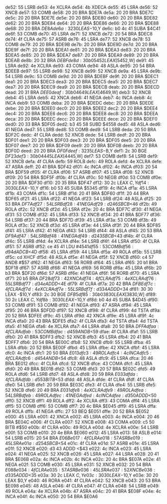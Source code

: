 de52: 55           LSRB
de53: 4e           XCLRA
de54: 4b           XDECA
de55: 45           LSRA
de56: 52           XNCB
de57: 53           COMB
de58: 20 20        BRA    $DE7A
de5a: 20 20        BRA    $DE7C
de5c: 20 20        BRA    $DE7E
de5e: 20 20        BRA    $DE80
de60: 20 20        BRA    $DE82
de62: 20 20        BRA    $DE84
de64: 20 20        BRA    $DE86
de66: 20 20        BRA    $DE88
de68: 20 20        BRA    $DE8A
de6a: 32 30        LEAS   -$10,Y
de6c: b0 4c 41     SUBA   $4C41
de6f: 53           COMB
de70: 45           LSRA
de71: 52           XNCB
de72: 20 54        BRA    $DEC8
de74: 4f           CLRA
de75: 57           ASRB
de76: 45           LSRA
de77: 52           XNCB
de78: 53           COMB
de79: 20 20        BRA    $DE9B
de7b: 20 20        BRA    $DE9D
de7d: 20 20        BRA    $DE9F
de7f: 20 20        BRA    $DEA1
de81: 20 20        BRA    $DEA3
de83: 20 20        BRA    $DEA5
de85: 20 20        BRA    $DEA7
de87: 20 20        BRA    $DEA9
de89: 20 20        BRA    $DEAB
de8b: 20 32        BRA    $DEBF
de8d: 30 b0 54 52  LEAX   [$5452,W]
de91: 45           LSRA
de92: 4e           XCLRA
de93: 43           COMA
de94: 48           ASLA
de95: 20 54        BRA    $DEEB
de97: 55           LSRB
de98: 52           XNCB
de99: 52           XNCB
de9a: 45           LSRA
de9b: 54           LSRB
de9c: 53           COMB
de9d: 20 20        BRA    $DEBF
de9f: 20 20        BRA    $DEC1
dea1: 20 20        BRA    $DEC3
dea3: 20 20        BRA    $DEC5
dea5: 20 20        BRA    $DEC7
dea7: 20 20        BRA    $DEC9
dea9: 20 20        BRA    $DECB
deab: 20 20        BRA    $DECD
dead: 20 31        BRA    $DEE0
deaf: 30 b0 46 49  LEAX   [$4649,W]
deb3: 52           XNCB
deb4: 45           LSRA
deb5: 42           XNCA
deb6: 41           NEGA
deb7: 4c           INCA
deb8: 4c           INCA
deb9: 53           COMB
deba: 20 20        BRA    $DEDC
debc: 20 20        BRA    $DEDE
debe: 20 20        BRA    $DEE0
dec0: 20 20        BRA    $DEE2
dec2: 20 20        BRA    $DEE4
dec4: 20 20        BRA    $DEE6
dec6: 20 20        BRA    $DEE8
dec8: 20 20        BRA    $DEEA
deca: 20 20        BRA    $DEEC
decc: 20 20        BRA    $DEEE
dece: 20 20        BRA    $DEF0
ded0: 20 33        BRA    $DF05
ded2: b3 45 58     SUBD   $4558
ded5: 48           ASLA
ded6: 41           NEGA
ded7: 55           LSRB
ded8: 53           COMB
ded9: 54           LSRB
deda: 20 50        BRA    $DF2C
dedc: 4f           CLRA
dedd: 52           XNCB
dede: 54           LSRB
dedf: 20 20        BRA    $DF01
dee1: 20 20        BRA    $DF03
dee3: 20 20        BRA    $DF05
dee5: 20 20        BRA    $DF07
dee7: 20 20        BRA    $DF09
dee9: 20 20        BRA    $DF0B
deeb: 20 20        BRA    $DF0D
deed: 20 20        BRA    $DF0F
deef: 32 35        LEAS   -$B,Y
def1: 2c 30        BGE    $DF23
def3: 30 b0 44 45  LEAX   [$4445,W]
def7: 53           COMB
def8: 54           LSRB
def9: 52           XNCB
defa: 4f           CLRA
defb: 59           ROLB
defc: 49           ROLA
defd: 4e           XCLRA
defe: 47           ASRA
deff: 20 41        BRA    $DF42
df01: 4c           INCA
df02: 4c           INCA
df03: 20 54        BRA    $DF59
df05: 4f           CLRA
df06: 57           ASRB
df07: 45           LSRA
df08: 52           XNCB
df09: 20 54        BRA    $DF5F
df0b: 4f           CLRA
df0c: 50           NEGB
df0d: 53           COMB
df0e: 20 20        BRA    $DF30
df10: 20 35        BRA    $DF47
df12: 30 2c        LEAX   $C,Y
df14: 30 30        LEAX   -$10,Y
df16: b0 53 45     SUBA   $5345
df19: 4c           INCA
df1a: 45           LSRA
df1b: 43           COMA
df1c: 54           LSRB
df1d: 20 41        BRA    $DF60
df1f: 20 44        BRA    $DF65
df21: 45           LSRA
df22: 41           NEGA
df23: 54           LSRB
df24: 48           ASLA
df25: 20 53        BRA    $DF7A
df27: 54           LSRB
df28: 41           NEGA
df29: d2 46        SBCB   <$46
df2b: 49           ROLA
df2c: 52           XNCB
df2d: 45           LSRA
df2e: 20 4c        BRA    $DF7C
df30: 41           NEGA
df31: 53           COMB
df32: 45           LSRA
df33: 52           XNCB
df34: 20 41        BRA    $DF77
df36: 54           LSRB
df37: 20 44        BRA    $DF7D
df39: 45           LSRA
df3a: 53           COMB
df3b: 49           ROLA
df3c: 52           XNCB
df3d: 45           LSRA
df3e: 44           LSRA
df3f: 20 44        BRA    $DF85
df41: 45           LSRA
df42: 41           NEGA
df43: 54           LSRB
df44: 48           ASLA
df45: 20 53        BRA    $DF9A
df47: 54           LSRB
df48: 41           NEGA
df49: d2 43        SBCB   <$43
df4b: 4f           CLRA
df4c: 55           LSRB
df4d: 4e           XCLRA
df4e: 54           LSRB
df4f: 44           LSRA
df50: 4f           CLRA
df51: 57           ASRB
df52: ce 45 41     LDU    #$4541
df55: 53           COMB
df56: d9 4d        ADCB   <$4D
df58: 45           LSRA
df59: 44           LSRA
df5a: 49           ROLA
df5b: 55           LSRB
df5c: cd           XHCF
df5d: 48           ASLA
df5e: 41           NEGA
df5f: 52           XNCB
df60: c4 57        ANDB   #$57
df62: 41           NEGA
df63: 56           RORB
df64: 45           LSRA
df65: 20 b1        BRA    $DF18
df67: 57           ASRB
df68: 41           NEGA
df69: 56           RORB
df6a: 45           LSRA
df6b: 20 b3        BRA    $DF20
df6d: 57           ASRB
df6e: 41           NEGA
df6f: 56           RORB
df70: 45           LSRA
df71: 20 b5        BRA    $DF28
df73: 42           XNCA
df74: 4f           CLRA
df75: 4e           XCLRA
df76: 55           LSRB
df77: d3 4e        ADDD   <$4E
df79: 4f           CLRA
df7a: 20 42        BRA    $DFBE
df7c: 4f           CLRA
df7d: 4e           XCLRA
df7e: 55           LSRB
df7f: d3 34        ADDD   <$34
df81: 30 30        LEAX   -$10,Y
df83: 2c 30        BGE    $DFB5
df85: 30 b0 38 30  LEAX   [$3830,W]
df89: 30 2c        LEAX   $C,Y
df8b: 30 30        LEAX   -$10,Y
df8d: b0 4d 45     SUBA   $4D45
df90: 53           COMB
df91: 53           COMB
df92: 41           NEGA
df93: 47           ASRA
df94: 45           LSRA
df95: 20 46        BRA    $DFDD
df97: 52           XNCB
df98: 4f           CLRA
df99: 4d           TSTA
df9a: 20 52        BRA    $DFEE
df9c: 45           LSRA
df9d: 42           XNCA
df9e: 45           LSRA
df9f: 4c           INCA
dfa0: 20 43        BRA    $DFE5
dfa2: 4f           CLRA
dfa3: 4d           TSTA
dfa4: 4d           TSTA
dfa5: 41           NEGA
dfa6: 4e           XCLRA
dfa7: 44           LSRA
dfa8: 20 50        BRA    $DFFA
dfaa: 4f           CLRA
dfab: 53           COMB
dfac: d4 59        ANDB   <$59
dfae: 4f           CLRA
dfaf: 55           LSRB
dfb0: 20 41        BRA    $DFF3
dfb2: 52           XNCB
dfb3: 45           LSRA
dfb4: 20 41        BRA    $DFF7
dfb6: 20 54        BRA    $E00C
dfb8: 52           XNCB
dfb9: 55           LSRB
dfba: 45           LSRA
dfbb: 20 52        BRA    $E00F
dfbd: 45           LSRA
dfbe: 42           XNCA
dfbf: 45           LSRA
dfc0: 4c           INCA
dfc1: 20 50        BRA    $E013
dfc3: 49           ROLA
dfc4: 4c           INCA
dfc5: 4f           CLRA
dfc6: d4 54        ANDB   <$54
dfc8: 48           ASLA
dfc9: 45           LSRA
dfca: 20 46        BRA    $E012
dfcc: 4f           CLRA
dfcd: 52           XNCB
dfce: 43           COMA
dfcf: 45           LSRA
dfd0: 20 49        BRA    $E01B
dfd2: 53           COMB
dfd3: 20 57        BRA    $E02C
dfd5: 49           ROLA
dfd6: 54           LSRB
dfd7: 48           ASLA
dfd8: 20 59        BRA    $E033
dfda: 4f           CLRA
dfdb: d5 53        BITB   <$53
dfdd: 48           ASLA
dfde: 4f           CLRA
dfdf: 4f           CLRA
dfe0: 54           LSRB
dfe1: 20 59        BRA    $E03C
dfe3: 4f           CLRA
dfe4: 55           LSRB
dfe5: 52           XNCB
dfe6: 20 49        BRA    $E031
dfe8: 4e           XCLRA
dfe9: 49           ROLA
dfea: 54           LSRB
dfeb: 49           ROLA
dfec: 41           NEGA
dfed: 4c           INCA
dfee: d3 50        ADDD   <$50
dff0: 52           XNCB
dff1: 49           ROLA
dff2: 4e           XCLRA
dff3: 43           COMA
dff4: 45           LSRA
dff5: 53           COMB
dff6: 53           COMB
dff7: 20 4c        BRA    $E045
dff9: 45           LSRA
dffa: 49           ROLA
dffb: 41           NEGA
dffc: 27 53        BEQ    $E051
dffe: 20 52        BRA    $E052
e000: 45           LSRA
e001: 42           XNCA
e002: 45           LSRA
e003: 4c           INCA
e004: 20 46        BRA    $E04C
e006: 4f           CLRA
e007: 52           XNCB
e008: 43           COMA
e009: c5 50        BITB   #$50
e00b: 4f           CLRA
e00c: 49           ROLA
e00d: 4e           XCLRA
e00e: 54           LSRB
e00f: 53           COMB
e010: 20 4e        BRA    $E060
e012: 45           LSRA
e013: 58           ASLB
e014: 54           LSRB
e015: 20 54        BRA    $E06B
e017: 4f           CLRA
e018: 57           ASRB
e019: 45           LSRA
e01a: d2 54        SBCB   <$54
e01c: 4f           CLRA
e01d: 57           ASRB
e01e: 45           LSRA
e01f: 52           XNCB
e020: d3 43        ADDD   <$43
e022: 4c           INCA
e023: 45           LSRA
e024: 41           NEGA
e025: 52           XNCB
e026: 45           LSRA
e027: 44           LSRA
e028: 20 41        BRA    $E06B
e02a: 4c           INCA
e02b: 4c           INCA
e02c: 20 4c        BRA    $E07A
e02e: 41           NEGA
e02f: 53           COMB
e030: 45           LSRA
e031: 52           XNCB
e032: 20 54        BRA    $E088
e034: 4f           CLRA
e035: 57           ASRB
e036: 45           LSRA
e037: 52           XNCB
e038: d3 35        ADDD   <$35
e03a: 30 2c        LEAX   $C,Y
e03c: 30 30        LEAX   -$10,Y
e03e: 30 20        LEAX   $0,Y
e040: 46           RORA
e041: 4f           CLRA
e042: 52           XNCB
e043: 20 53        BRA    $E098
e045: 48           ASLA
e046: 4f           CLRA
e047: 4f           CLRA
e048: 54           LSRB
e049: 49           ROLA
e04a: 4e           XCLRA
e04b: 47           ASRA
e04c: 20 41        BRA    $E08F
e04e: 4c           INCA
e04f: 4c           INCA
e050: 20 54        BRA    $E0A6
